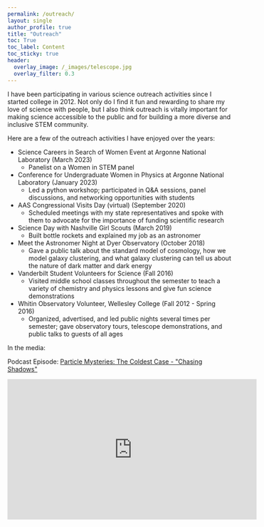 ```yaml
---
permalink: /outreach/
layout: single
author_profile: true
title: "Outreach"
toc: True
toc_label: Content
toc_sticky: true
header:
  overlay_image: /_images/telescope.jpg
  overlay_filter: 0.3
---
```


I have been participating in various science outreach activities since I started college in 2012. Not only do I find it fun and rewarding to share my love of science with people, but I also think outreach is vitally important for making science accessible to the public and for building a more diverse and inclusive STEM community.

Here are a few of the outreach activities I have enjoyed over the years:
* Science Careers in Search of Women Event at Argonne National Laboratory (March 2023)
  * Panelist on a Women in STEM panel
* Conference for Undergraduate Women in Physics at Argonne National Laboratory (January 2023)
  * Led a python workshop; participated in Q&A sessions, panel discussions, and networking opportunities with students  
* AAS Congressional Visits Day (virtual) (September 2020)
  * Scheduled meetings with my state representatives and spoke with them to advocate for the importance of funding scientific research
* Science Day with Nashville Girl Scouts (March 2019)
  * Built bottle rockets and explained my job as an astronomer 
* Meet the Astronomer Night at Dyer Observatory (October 2018)
  * Gave a public talk about the standard model of cosmology, how we model galaxy clustering, and what galaxy clustering can tell us about the nature of dark matter and dark energy
* Vanderbilt Student Volunteers for Science (Fall 2016)
  * Visited middle school classes throughout the semester to teach a variety of chemistry and physics lessons and give fun science demonstrations
* Whitin Observatory Volunteer, Wellesley College (Fall 2012 - Spring 2016)
  * Organized, advertised, and led public nights several times per semester; gave observatory tours, telescope demonstrations, and public talks to guests of all ages


In the media:

Podcast Episode: [Particle Mysteries: The Coldest Case - "Chasing Shadows"](https://www.interactions.org/dark-matter-day/podcast)

<iframe width="560" height="315" src="https://www.youtube.com/embed/gPJeqmQtc_M?si=92EmhgkaKgNcKQIg" title="YouTube video player" frameborder="0" allow="accelerometer; autoplay; clipboard-write; encrypted-media; gyroscope; picture-in-picture; web-share" referrerpolicy="strict-origin-when-cross-origin" allowfullscreen></iframe>
